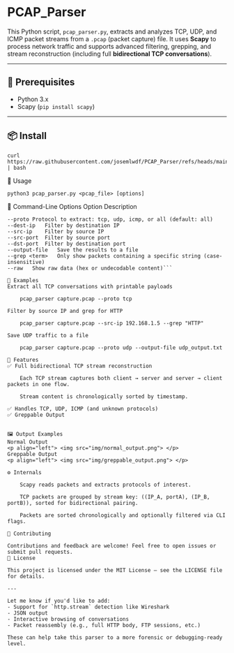 # PCAP_Parser

This Python script, `pcap_parser.py`, extracts and analyzes TCP, UDP, and ICMP packet streams from a `.pcap` (packet capture) file. It uses **Scapy** to process network traffic and supports advanced filtering, grepping, and stream reconstruction (including full **bidirectional TCP conversations**).

---

## 🧰 Prerequisites

- Python 3.x
- Scapy (`pip install scapy`)

---

## 📦 Install

    curl https://raw.githubusercontent.com/josemlwdf/PCAP_Parser/refs/heads/main/install.sh | bash

🚀 Usage

    python3 pcap_parser.py <pcap_file> [options]

🔧 Command-Line Options
Option	Description
```pcap_file	Path to the input pcap file (required)
--proto	Protocol to extract: tcp, udp, icmp, or all (default: all)
--dest-ip	Filter by destination IP
--src-ip	Filter by source IP
--src-port	Filter by source port
--dst-port	Filter by destination port
--output-file	Save the results to a file
--grep <term>	Only show packets containing a specific string (case-insensitive)
--raw	Show raw data (hex or undecodable content)```

📌 Examples
Extract all TCP conversations with printable payloads

    pcap_parser capture.pcap --proto tcp

Filter by source IP and grep for HTTP

    pcap_parser capture.pcap --src-ip 192.168.1.5 --grep "HTTP"

Save UDP traffic to a file

    pcap_parser capture.pcap --proto udp --output-file udp_output.txt

🧠 Features
✅ Full bidirectional TCP stream reconstruction

    Each TCP stream captures both client → server and server → client packets in one flow.

    Stream content is chronologically sorted by timestamp.

✅ Handles TCP, UDP, ICMP (and unknown protocols)
✅ Greppable Output


🖼️ Output Examples
Normal Output
<p align="left"> <img src="img/normal_output.png"> </p>
Greppable Output
<p align="left"> <img src="img/greppable_output.png"> </p>

⚙️ Internals

    Scapy reads packets and extracts protocols of interest.

    TCP packets are grouped by stream key: ((IP_A, portA), (IP_B, portB)), sorted for bidirectional pairing.

    Packets are sorted chronologically and optionally filtered via CLI flags.

🤝 Contributing

Contributions and feedback are welcome! Feel free to open issues or submit pull requests.
📄 License

This project is licensed under the MIT License — see the LICENSE file for details.

---

Let me know if you'd like to add:
- Support for `http.stream` detection like Wireshark
- JSON output
- Interactive browsing of conversations
- Packet reassembly (e.g., full HTTP body, FTP sessions, etc.)

These can help take this parser to a more forensic or debugging-ready level.
